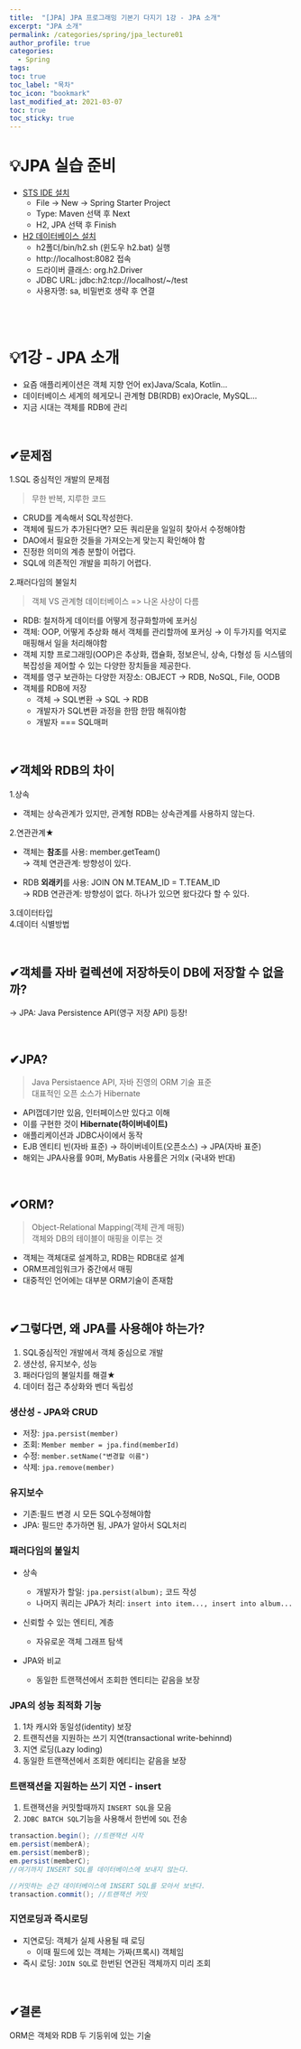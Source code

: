 ```yaml
---
title:  "[JPA] JPA 프로그래밍 기본기 다지기 1강 - JPA 소개"
excerpt: "JPA 소개"  
permalink: /categories/spring/jpa_lecture01
author_profile: true
categories:
  - Spring
tags:
toc: true
toc_label: "목차"
toc_icon: "bookmark"
last_modified_at: 2021-03-07
toc: true
toc_sticky: true
---   
```


# 💡JPA 실습 준비  
* [STS IDE 설치](https://spring.io/tools)    
  * File -> New -> Spring Starter Project
  * Type: Maven 선택 후 Next
  * H2, JPA 선택 후 Finish  
* [H2 데이터베이스 설치](http://www.h2database.com)  
  * h2폴더/bin/h2.sh (윈도우 h2.bat) 실행
  * http://localhost:8082 접속
  * 드라이버 클래스: org.h2.Driver
  * JDBC URL: jdbc:h2:tcp://localhost/~/test
  * 사용자명: sa, 비밀번호 생략 후 연결

<br/><br/>

# 💡1강 - JPA 소개
* 요즘 애플리케이션은 객체 지향 언어 ex)Java/Scala, Kotlin...  
* 데이터베이스 세계의 헤게모니 관계형 DB(RDB) ex)Oracle, MySQL...  
* 지금 시대는 객체를 RDB에 관리    

<br/>

## ✔문제점  
1.SQL 중심적인 개발의 문제점   
> 무한 반복, 지루한 코드   

  * CRUD를 계속해서 SQL작성한다.
  * 객체에 필드가 추가된다면? 모든 쿼리문을 일일히 찾아서 수정해야함  
  * DAO에서 필요한 것들을 가져오는게 맞는지 확인해야 함  
  * 진정한 의미의 계층 분할이 어렵다.  
  * SQL에 의존적인 개발을 피하기 어렵다.

2.패러다임의 불일치  
> 객체 VS 관계형 데이터베이스 => 나온 사상이 다름  

  * RDB: 철저하게 데이터를 어떻게 정규화할까에 포커싱
  * 객체: OOP, 어떻게 추상화 해서 객체를 관리할까에 포커싱
  → 이 두가지를 억지로 매핑해서 일을 처리해야함   
  * 객체 지향 프로그래밍(OOP)은 추상화, 캡슐화, 정보은닉, 상속, 다형성 등 시스템의 복잡성을 제어할 수 있는 다양한 장치들을 제공한다.  
  * 객체를 영구 보관하는 다양한 저장소: OBJECT -> RDB, NoSQL, File, OODB
  * 객체를 RDB에 저장
    * 객체 → SQL변환 → SQL → RDB
    * 개발자가 SQL변환 과정을 한땀 한땀 해줘야함
    * 개발자 === SQL매퍼

<br/>

## ✔객체와 RDB의 차이  
1.상속  
* 객체는 상속관계가 있지만, 관계형 RDB는 상속관계를 사용하지 않는다.  

2.연관관계★  
* 객체는 **참조**를 사용: member.getTeam()  
  → 객체 연관관계: 방향성이 있다.  

* RDB **외래키**를 사용: JOIN ON M.TEAM_ID = T.TEAM_ID  
  → RDB 연관관계: 방향성이 없다. 하나가 있으면 왔다갔다 할 수 있다.   

3.데이터타입   
4.데이터 식별방법  

<br/>

## ✔객체를 자바 컬렉션에 저장하듯이 DB에 저장할 수 없을까? 
→ JPA: Java Persistence API(영구 저장 API) 등장!  

<br/>

## ✔JPA?  
> Java Persistaence API, 자바 진영의 ORM 기술 표준   
> 대표적인 오픈 소스가 Hibernate

  * API껍데기만 있음, 인터페이스만 있다고 이해 
  * 이를 구현한 것이 **Hibernate(하이버네이트)**  
  * 애플리케이션과 JDBC사이에서 동작  
  * EJB 엔티티 빈(자바 표준) → 하이버네이트(오픈소스) → JPA(자바 표준)  
  * 해외는 JPA사용률 90퍼, MyBatis 사용률은 거의x (국내와 반대)  

<br/>

## ✔ORM?
> Object-Relational Mapping(객체 관계 매핑)  
> 객체와 DB의 테이블이 매핑을 이루는 것  

  * 객체는 객체대로 설계하고, RDB는 RDB대로 설계
  * ORM프레임워크가 중간에서 매핑
  * 대중적인 언어에는 대부분 ORM기술이 존재함

<br/>

## ✔그렇다면, 왜 JPA를 사용해야 하는가?    
1. SQL중심적인 개발에서 객체 중심으로 개발  
2. 생산성, 유지보수, 성능   
3. 패러다임의 불일치를 해결★  
4. 데이터 접근 추상화와 벤더 독립성   

### 생산성 - JPA와 CRUD
* 저장: `jpa.persist(member)`
* 조회: `Member member = jpa.find(memberId)`
* 수정: `member.setName("변경할 이름")`
* 삭제: `jpa.remove(member)`

### 유지보수
* 기존:필드 변경 시 모든 SQL수정해야함
* JPA: 필드만 추가하면 됨, JPA가 알아서 SQL처리

### 패러다임의 불일치
* 상속   
  * 개발자가 할일: `jpa.persist(album);` 코드 작성
  * 나머지 쿼리는 JPA가 처리: `insert into item..., insert into album...`  

* 신뢰할 수 있는 엔티티, 계층  
  * 자유로운 객체 그래프 탐색  

* JPA와 비교
  * 동일한 트랜잭션에서 조회한 엔티티는 같음을 보장  


### JPA의 성능 최적화 기능  
1. 1차 캐시와 동일성(identity) 보장
2. 트랜직션을 지원하는 쓰기 지연(transactional write-behinnd)
3. 지연 로딩(Lazy loding)
4. 동일한 트랜잭션에서 조회한 에티티는 같음을 보장  


### 트랜잭션을 지원하는 쓰기 지연 - insert
1. 트랜잭션을 커밋할때까지 `INSERT SQL`을 모음
2. `JDBC BATCH SQL`기능을 사용해서 한번에 `SQL` 전송

```java  
transaction.begin(); //트랜잭션 시작
em.persist(memberA);
em.persist(memberB);
em.persist(memberC);
//여기까지 INSERT SQL를 데이터베이스에 보내지 않는다.

//커밋하는 순간 데이터베이스에 INSERT SQL를 모아서 보낸다.
transaction.commit(); //트랜잭션 커밋
```  

### 지연로딩과 즉시로딩
* 지연로딩: 객체가 실제 사용될 때 로딩 
  * 이때 필드에 있는 객체는 가짜(프록시) 객체임  
* 즉시 로딩: `JOIN SQL`로 한번된 연관된 객체까지 미리 조회  

<br/>

## ✔결론  
ORM은 객체와 RDB 두 기둥위에 있는 기술    




